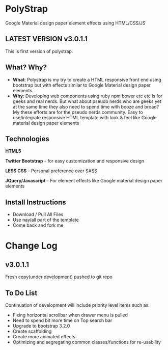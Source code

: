 PolyStrap
=========

Google Material design paper element effects using  HTML/CSS/JS

LATEST VERSION v3.0.1.1
------------

This is first version of polystrap.

What? Why?
------------
+	**What**: Polystrap is my try to create a HTML responsive front end using bootstrap but with effects similar to Google Material design paper elements.
+	**Why**: Developing web components using ruby npm bower etc etc is for geeks and real nerds.
But what about pseudo nerds who are geeks yet at the same time they also need to spend time with booze and broad?
My these efforts are for the pseudo nerds community.
Easy to use/integrate responsive HTML template with look & feel like Google material design paper elements

Technologies
------------
**HTML5**

**Twitter Bootstrap** - for easy customization and responsive design

**LESS CSS** - Personal preference over SASS

**JQuery/Javascript** - For element effects like Google material design paper elements


Install Instructions
------------
+ Download / Pull All Files
+ Use nay/all part of the template
+ Come back and fork me



Change Log
=====================
v3.0.1.1
-----------
Fresh copy(under development) pushed to git repo


To Do List
-------------
Continuation of development will include priority level items such as:
+ Fixing horizontal scrollbar when drawer menu is pulled
+ Need to spend bit more time on Top search bar
+ Upgrade to bootstrap 3.2.0
+ Create scaffolding
+ Create more animated effects
+ Optimizing and segregating common classes/functions for re-usability
